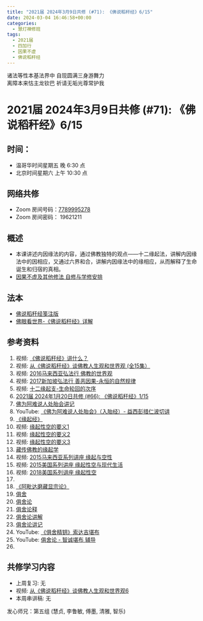 ```yaml
---
title: "2021届 2024年3月9日共修 (#71): 《佛说稻秆经》6/15"
date: 2024-03-04 16:46:58+00:00
categories:
  - 慧灯禅修班
tags:
  - 2021届
  - 四加行
  - 因果不虚
  - 佛说稻秆经
---
```

诸法等性本基法界中 自现圆满三身游舞力\
离障本来怙主龙钦巴 祈请无垢光尊常护我

# 2021届 2024年3月9日共修 (#71): 《佛说稻秆经》6/15

## 时间：

* 温哥华时间星期五 晚 6:30 点
* 北京时间星期六 上午 10:30 点

## 网络共修

* Zoom 房间号码：[7789995278](https://us02web.zoom.us/j/7789995278?pwd=VjZmbWJFY2k2K0E5RVB2cTNIQmhqUT09)
* Zoom 房间密码： 19621211

## 概述

* 本课讲述内因缘法的内容，通过佛教独特的观点——十二缘起法，讲解内因缘法中的因相应，又通过六界和合，讲解内因缘法中的缘相应，从而解释了生命诞生和归宿的真相。 
* [因果不虚及其他修法 自修与学修安排 ](https://fohuifayu.com/index.php/huideng-jiangtang/chanxiuke/zen-03/8655-zen03-ygbx?title=%E4%BD%9B%E8%AF%B4%E7%A8%BB%E7%A7%86%E7%BB%8F)

## 法本

* [](https://www.huidengvan.com/pages/fsdgj/)[](/f/up/佛眼看世界-《佛说稻秆经》详解.pdf)[佛说稻秆经笺注版](https://www.huidengvan.com/pages/fsdgj/)
* [佛眼看世界-《佛说稻秆经》详解](https://fohuifayu.com/index.php/huideng-zhiguang/dianzi-congshu/jingdian-jiedu/jingdian-jiedu-5)

## 参考资料[](https://www.huidengvan.com/posts/2023-08-05-2021%E5%B1%8A-2023%E5%B9%B48%E6%9C%8812%E6%97%A5%E5%85%B1%E4%BF%AE-46-%E8%BD%AE%E5%9B%9E%E8%BF%87%E6%82%A3%E6%95%B4%E4%BD%932-2%E4%B8%89%E6%A0%B9%E6%9C%AC%E8%8B%A6/)

1. 视频: [《佛说稻秆经》讲什么？ ](https://fohuifayu.com/index.php/shipin-jingcui/jingcai-shipin/3098-Y16123-Y09?title=)
2. 视频: [](https://fohuifayu.com/index.php/shipin-jingcui/jingcai-shipin/3098-Y16123-Y09?title=)[从《佛说稻秆经》谈佛教人生观和世界观 (全15集）](https://fohuifayu.com/index.php/huideng-jiangtang/jingdian-jiedu/foshuo-daoganjing)
3. [](https://fohuifayu.com/index.php/other-column/xiangguan-jinglun/jingdian/yuanqi-jing/8377-d33?title=)[](https://fohuifayu.com/index.php/huideng-jiangtang/jingdian-jiedu/yuanqi-zan)视频: [2016马来西亚弘法行 佛教的世界观](https://fohuifayu.com/index.php/huideng-jiangtang/huanqiu-xilie/malai-xiya/1097-l16002)
4. 视频: [2017新加坡弘法行 善恶因果-永恒的自然规律](https://fohuifayu.com/index.php/huideng-jiangtang/huanqiu-xilie/xin-jia-po/1825-l17021)
5. 视频: [十二缘起支-生命轮回的次序](https://fohuifayu.com/index.php/huideng-jiangtang/fofa-jianxiu/jichu-zhishi/1844-b00119)
6. [2021届 2024年1月20日共修 (#66): 《佛说稻秆经》1/15](https://www.huidengvan.com/posts/2024-01-06-2021%E5%B1%8A-2024%E5%B9%B41%E6%9C%8820%E6%97%A5%E5%85%B1%E4%BF%AE-66-%E4%BD%9B%E8%AF%B4%E7%A8%BB%E7%A7%86%E7%BB%8F1-5/)
7. [](https://www.huidengvan.com/posts/2024-01-06-2021%E5%B1%8A-2024%E5%B9%B41%E6%9C%8820%E6%97%A5%E5%85%B1%E4%BF%AE-66-%E4%BD%9B%E8%AF%B4%E7%A8%BB%E7%A7%86%E7%BB%8F1-5/)[佛为阿难说人处胎会讲记](https://huidengchanxiu.net/refs/misc/rthjj)
8. YouTube: [《佛为阿难说人处胎会》（入胎经）- 益西彭措仁波切讲](https://www.youtube.com/playlist?list=PLhWZG2Q06Mnx_3mNtXFpdkoUnuYxJ7aYo)
9. [《缘起经》](https://fohuifayu.com/index.php/other-column/xiangguan-jinglun/jingdian/yuanqi-jing/8377-d33?title=)
10. 视频: [缘起性空的要义1](https://fohuifayu.com/index.php/huideng-jiangtang/rensheng-zhihui/fojiao-xinlixue/9395-l23031)
11. 视频: [缘起性空的要义2](https://fohuifayu.com/index.php/huideng-jiangtang/rensheng-zhihui/fojiao-xinlixue/9396-l23032?title=%E7%BC%98%E8%B5%B7%E7%BB%8F)
12. 视频: [缘起性空的要义3](https://fohuifayu.com/index.php/huideng-jiangtang/rensheng-zhihui/fojiao-xinlixue/9397-l23033)
13. [藏传佛教的缘起学](https://fohuifayu.com/index.php/huideng-jiangtang/fofa-jianxiu/zangchuan-fojiao-xilie/765-l12039)
14. 视频: [](https://fohuifayu.com/index.php/huideng-jiangtang/rensheng-zhihui/fojiao-xinlixue/9397-l23033)[2015马来西亚系列讲座 缘起与空性](https://fohuifayu.com/index.php/huideng-jiangtang/huanqiu-xilie/malai-xiya/846-l15001)
15. 视频: [](https://fohuifayu.com/index.php/huideng-jiangtang/rensheng-zhihui/fojiao-xinlixue/9397-l23033)[2015美国系列讲座 缘起性空与现代生活](https://fohuifayu.com/index.php/huideng-jiangtang/huanqiu-xilie/mei-guo/1126-l15015)
16. 视频: [](https://fohuifayu.com/index.php/huideng-jiangtang/rensheng-zhihui/fojiao-xinlixue/9397-l23033)[2018美国系列讲座 缘起性空](https://fohuifayu.com/index.php/huideng-jiangtang/huanqiu-xilie/mei-guo/2912-l18051)
17.
18. [《阿毗达磨藏显宗论》](https://weread.qq.com/web/reader/dbf322505b6d33dbf02916bkc81322c012c81e728d9d180)
19. [](http://read.goodweb.net.cn/news/news_more.asp?lm2=543)[](https://www.youtube.com/playlist?list=PL5y-PP7QihJ0wGhyu896t9h8kIjeHXpDW)[俱舍](https://www.zhihuihai.net/%E5%AD%A6%E4%BD%9B%E4%B9%8B%E5%AE%B6/%E4%BA%94%E9%83%A8%E5%A4%A7%E8%AE%BA/%E4%BF%B1%E8%88%8D)
20. [俱舍论](https://mingguang.im/reading/%E4%BF%B1%E8%88%8D%E8%AE%BA)
21. [俱舍论释](https://mingguang.im/reading/%E4%BF%B1%E8%88%8D%E8%AE%BA%E9%87%8A)
22. [俱舍论讲解](https://mingguang.im/reading/%E4%BF%B1%E8%88%8D%E8%AE%BA%E8%AE%B2%E8%A7%A3)
23. [俱舍论讲记](https://mingguang.im/reading/%E4%BF%B1%E8%88%8D%E8%AE%BA%E8%AE%B2%E8%AE%B0)
24. YouTube: [《俱舍精钥》索达吉堪布](https://www.youtube.com/playlist?list=PLAnEIprIVklfrbpiSaH-wRI0-PWPmqeX-)
25. YouTube: [俱舍论 - 智诚堪布 辅导](https://www.youtube.com/playlist?list=PL5y-PP7QihJ0wGhyu896t9h8kIjeHXpDW)
26.

## **共修学习内容**

* 上周复习: [](https://www.huidengvan.com/f/up/%E4%B8%B2%E8%AE%B2%E7%A8%BF-%E7%94%9F%E8%8B%A6%E8%80%81%E8%8B%A6.ppt)[](https://www.huidengvan.com/f/up/%E4%B8%8A%E5%91%A8%E5%A4%8D%E4%B9%A0-%E7%97%85%E8%8B%A6.docx)[](https://www.huidengvan.com/f/up/%E4%B8%B2%E8%AE%B2%E7%A8%BF-%E7%88%B1%E5%88%AB%E7%A6%BB%E8%8B%A6.docx)[](/f/up/上周复习-不欲临苦.docx)无
* [](/f/up/串讲稿-人生八苦.pdf)视频: [从《佛说稻秆经》谈佛教人生观和世界观6](https://fohuifayu.com/index.php/huideng-jiangtang/jingdian-jiedu/foshuo-daoganjing/2493-p17077?title=)
* 本周串讲稿: [](https://www.huidengvan.com/f/up/%E4%B8%B2%E8%AE%B2%E7%A8%BF-%E7%94%9F%E8%8B%A6%E8%80%81%E8%8B%A6.ppt)[](https://www.huidengvan.com/f/up/%E4%B8%8A%E5%91%A8%E5%A4%8D%E4%B9%A0-%E7%97%85%E8%8B%A6.docx)[](https://www.huidengvan.com/f/up/%E4%B8%B2%E8%AE%B2%E7%A8%BF-%E7%88%B1%E5%88%AB%E7%A6%BB%E8%8B%A6.docx)[](/f/up/上周复习-不欲临苦.docx)无

发心师兄：第五组 (慧贞, 李鲁敏, 傅墨, 清雅, 智乐)
